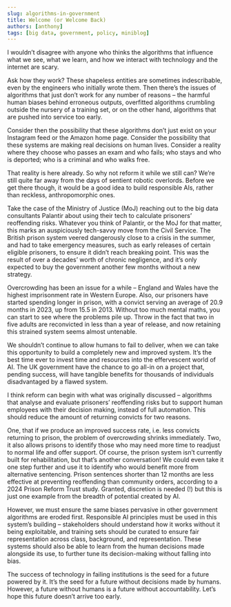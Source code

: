 ```yaml
---
slug: algorithms-in-government
title: Welcome (or Welcome Back)
authors: [anthony]
tags: [big data, government, policy, miniblog]
---
```

I wouldn’t disagree with anyone who thinks the algorithms that influence what we see, what we learn, and how we interact with technology and the internet are scary.

Ask how they work? These shapeless entities are sometimes indescribable, even by the engineers who initially wrote them. Then there’s the issues of algorithms that just don’t work for any number of reasons – the harmful human biases behind erroneous outputs, overfitted algorithms crumbling outside the nursery of a training set, or on the other hand, algorithms that are pushed into service too early.

Consider then the possibility that these algorithms don’t just exist on your Instagram feed or the Amazon home page. Consider the possibility that these systems are making real decisions on human lives. Consider a reality where they choose who passes an exam and who fails; who stays and who is deported; who is a criminal and who walks free.

That reality is here already. So why not reform it while we still can? We’re still quite far away from the days of sentient robotic overlords. Before we get there though, it would be a good idea to build responsible AIs, rather than reckless, anthropomorphic ones.

Take the case of the Ministry of Justice (MoJ) reaching out to the big data consultants Palantir about using their tech to calculate prisoners’ reoffending risks. Whatever you think of Palantir, or the MoJ for that matter, this marks an auspiciously tech-savvy move from the Civil Service. The British prison system veered dangerously close to a crisis in the summer, and had to take emergency measures, such as early releases of certain eligible prisoners, to ensure it didn’t reach breaking point. This was the result of over a decades’ worth of chronic negligence, and it’s only expected to buy the government another few months without a new strategy.

Overcrowding has been an issue for a while – England and Wales have the highest imprisonment rate in Western Europe. Also, our prisoners have started spending longer in prison, with a convict serving an average of 20.9 months in 2023, up from 15.5 in 2013. Without too much mental maths, you can start to see where the problems pile up. Throw in the fact that two in five adults are reconvicted in less than a year of release, and now retaining this strained system seems almost untenable.

We shouldn’t continue to allow humans to fail to deliver, when we can take this opportunity to build a completely new and improved system. It’s the best time ever to invest time and resources into the effervescent world of AI. The UK government have the chance to go all-in on a project that, pending success, will have tangible benefits for thousands of individuals disadvantaged by a flawed system.

I think reform can begin with what was originally discussed – algorithms that analyse and evaluate prisoners’ reoffending risks but to support human employees with their decision making, instead of full automation. This should reduce the amount of returning convicts for two reasons. 

One, that if we produce an improved success rate, i.e. less convicts returning to prison, the problem of overcrowding shrinks immediately. Two, it also allows prisons to identify those who may need more time to readjust to normal life and offer support. Of course, the prison system isn’t currently built for rehabilitation, but that’s another conversation!
We could even take it one step further and use it to identify who would benefit more from alternative sentencing. Prison sentences shorter than 12 months are less effective at preventing reoffending than community orders, according to a 2024 Prison Reform Trust study. Granted, discretion is needed (!) but this is just one example from the breadth of potential created by AI.

However, we must ensure the same biases pervasive in other government algorithms are eroded first. Responsible AI principles must be used in this system’s building – stakeholders should understand how it works without it being exploitable, and training sets should be curated to ensure fair representation across class, background, and representation. These systems should also be able to learn from the human decisions made alongside its use, to further tune its decision-making without falling into bias.

The success of technology in failing institutions is the seed for a future powered by it. It’s the seed for a future without decisions made by humans. However, a future without humans is a future without accountability. Let’s hope this future doesn’t arrive too early.